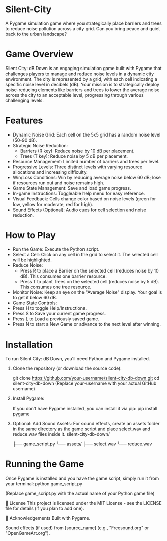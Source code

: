 # Silent-City
A Pygame simulation game where you strategically place barriers and trees to reduce noise pollution across a city grid. Can you bring peace and quiet back to the urban landscape?

# Game Overview
Silent City: dB Down is an engaging simulation game built with Pygame that challenges players to manage and reduce noise levels in a dynamic city environment. The city is represented by a grid, with each cell indicating a specific noise level in decibels (dB). Your mission is to strategically deploy noise-reducing elements like barriers and trees to lower the average noise across the city to an acceptable level, progressing through various challenging levels.

# Features
- Dynamic Noise Grid: Each cell on the 5x5 grid has a random noise level (50-90 dB).
- Strategic Noise Reduction:
  - Barriers (R key): Reduce noise by 10 dB per placement.
  - Trees (T key): Reduce noise by 5 dB per placement.
- Resource Management: Limited number of barriers and trees per level.
- Progressive Levels: Three distinct levels with varying resource allocations and increasing difficulty.
- Win/Loss Conditions: Win by reducing average noise below 60 dB; lose if resources run out and noise remains high.
- Game State Management: Save and load game progress.
- In-game Instructions: Toggleable help menu for easy reference.
- Visual Feedback: Cells change color based on noise levels (green for low, yellow for moderate, red for high).
- Sound Effects (Optional): Audio cues for cell selection and noise reduction.

# How to Play
- Run the Game: Execute the Python script.
- Select a Cell: Click on any cell in the grid to select it. The selected cell will be highlighted.
- Reduce Noise:
  - Press R to place a Barrier on the selected cell (reduces noise by 10 dB). This consumes one barrier resource.
  - Press T to plant Trees on the selected cell (reduces noise by 5 dB). This consumes one tree resource.
- Monitor Noise: Keep an eye on the "Average Noise" display. Your goal is to get it below 60 dB.
- Game State Controls:
- Press H to toggle Help/Instructions.
- Press S to Save your current game progress.
- Press L to Load a previously saved game.
- Press N to start a New Game or advance to the next level after winning.

# Installation
To run Silent City: dB Down, you'll need Python and Pygame installed.
1. Clone the repository (or download the source code):

    git clone https://github.com/your-username/silent-city-db-down.git
    cd silent-city-db-down
    (Replace your-username with your actual GitHub username)
   
3. Install Pygame:
    
   If you don't have Pygame installed, you can install it via pip:
     pip install pygame
   
5. Optional: Add Sound Assets:
     For sound effects, create an assets folder in the same directory as the game script and place select.wav and reduce.wav files inside it.
     silent-city-db-down/

    ├── game_script.py
    └── assets/
        ├── select.wav
        └── reduce.wav

# Running the Game
Once Pygame is installed and you have the game script, simply run it from your terminal:
  python game_script.py

(Replace game_script.py with the actual name of your Python game file)

📄 License
This project is licensed under the MIT License - see the LICENSE file for details (if you plan to add one).

🙏 Acknowledgements
Built with Pygame.

Sound effects (if used) from [source_name] (e.g., "Freesound.org" or "OpenGameArt.org").
